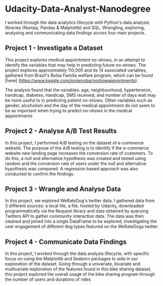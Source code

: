 # Udacity-Data-Analyst-Nanodegree
I worked through the data analytics lifecycle with Python's data analysis libraries (Numpy, Pandas &amp; Matplotlib) and SQL. Wrangling, exploring, analysing and communicating data findings across four main projects. 

## Project 1 - Investigate a Dataset
This project explores medical appointment no-shows, in an attempt to identify the variables that may help in predicting future no-shows. The project explores approximately 110,000 and its 14 associated variables, gathered from Brazil's Bolsa Família welfare program, which can be found [here] (https://www.kaggle.com/joniarroba/noshowappointments). 

The analysis found that the variables: age, neighbourhood, hypertension, handicap, diabetes, handicap, SMS received, and number of days wait may be more useful to in predicting patient no-shows. Other variables such as gender, alcoholism and the day of the medical appointment do not seem to be as important when trying to predict no-shows in the medical appointments

## Project 2 - Analyse A/B Test Results
In this project, I performed A/B testing on the dataset of e-commerce website. The purpose of the A/B testing is to identify if the e-commerce website new landing page increases the conversion rate of customers. To do this, a null and alternative hypothesis was created and tested using random and the conversion rate of users under the null and alternative hypothesis was compared. A regression based approach was also conducted to confirm the findings.

## Project 3 - Wrangle and Analyse Data
In this project, we explored WeRateDog's twitter data. I gathered data from 3 different sources: a local file, a file, hosted by Udacity, downloaded programmatically via the Request library and data obtained by querying Twitters API to gather community interaction data. The data was then cleaned and joined into a single DataFrame to be explored, investigating the user engagement of different dog types featured on the WeRateDogs twitter

## Project 4 - Communicate Data Findings
In this project, I worked through the data analysis lifecycle, with specific focus on using the Matplotlib and Seaborn packages to aide in our exploration of the dataset. Going through a univariate, bivariate and multivariate exploration of the features found in this bike sharing dataset, this project explored the overall usage of the bike sharing program through the number of users and durations of rides
